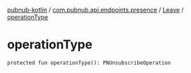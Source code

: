 [pubnub-kotlin](../../index.md) / [com.pubnub.api.endpoints.presence](../index.md) / [Leave](index.md) / [operationType](./operation-type.md)

# operationType

`protected fun operationType(): PNUnsubscribeOperation`